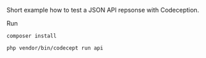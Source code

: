 Short example how to test a JSON API repsonse with Codeception.

Run

`composer install`

`php vendor/bin/codecept run api`